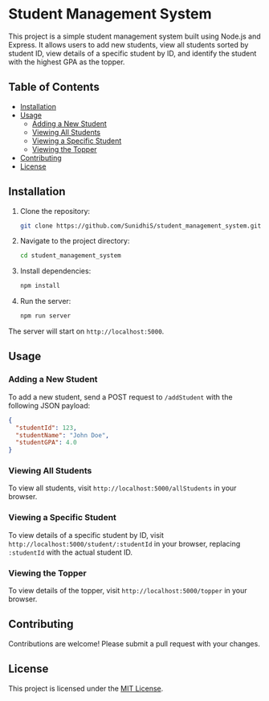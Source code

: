# Student Management System

This project is a simple student management system built using Node.js and Express. It allows users to add new students, view all students sorted by student ID, view details of a specific student by ID, and identify the student with the highest GPA as the topper.

## Table of Contents

- [Installation](#installation)
- [Usage](#usage)
  - [Adding a New Student](#adding-a-new-student)
  - [Viewing All Students](#viewing-all-students)
  - [Viewing a Specific Student](#viewing-a-specific-student)
  - [Viewing the Topper](#viewing-the-topper)
- [Contributing](#contributing)
- [License](#license)

## Installation

1. Clone the repository:

   ```bash
   git clone https://github.com/SunidhiS/student_management_system.git
   ```

2. Navigate to the project directory:

   ```bash
   cd student_management_system
   ```

3. Install dependencies:

   ```bash
   npm install
   ```

4. Run the server:

   ```bash
   npm run server
   ```

The server will start on `http://localhost:5000`.

## Usage

### Adding a New Student

To add a new student, send a POST request to `/addStudent` with the following JSON payload:

```json
{
  "studentId": 123,
  "studentName": "John Doe",
  "studentGPA": 4.0
}
```

### Viewing All Students

To view all students, visit `http://localhost:5000/allStudents` in your browser.

### Viewing a Specific Student

To view details of a specific student by ID, visit `http://localhost:5000/student/:studentId` in your browser, replacing `:studentId` with the actual student ID.

### Viewing the Topper

To view details of the topper, visit `http://localhost:5000/topper` in your browser.

## Contributing

Contributions are welcome! Please submit a pull request with your changes.

## License

This project is licensed under the [MIT License](LICENSE).
